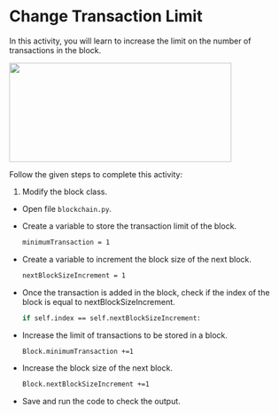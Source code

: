 Change Transaction Limit
========================

In this activity, you will learn to increase the limit on the number of transactions in the block.

<img src= "https://s3.amazonaws.com/media-p.slid.es/uploads/1525749/images/10685119/c89AA2.gif" width = "401" height = "179">


Follow the given steps to complete this activity:


1. Modify the block class.


* Open file `blockchain.py`.


* Create a variable to store the transaction limit of the block.


    ```sh
    minimumTransaction = 1
    ```


* Create a variable to increment the block size of the next block.

    ```sh
    nextBlockSizeIncrement = 1
    ```


* Once the transaction is added in the block, check if the index of the block is equal to nextBlockSizeIncrement.


    ```sh
    if self.index == self.nextBlockSizeIncrement:
    ```


* Increase the limit of transactions to be stored in a block.


    ```sh
    Block.minimumTransaction +=1
    ```


* Increase the block size of the next block.


    ```sh
    Block.nextBlockSizeIncrement +=1
    ```


* Save and run the code to check the output.
